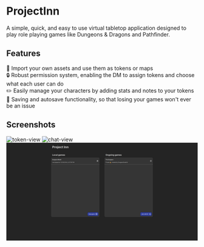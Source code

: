 # ProjectInn
A simple, quick, and easy to use virtual tabletop application designed to play role playing games like Dungeons & Dragons and Pathfinder.

## Features
🎨 Import your own assets and use them as tokens or maps\
🔒 Robust permission system, enabling the DM to assign tokens and choose what each user can do\
✏️ Easily manage your characters by adding stats and notes to your tokens\
💾 Saving and autosave functionality, so that losing your games won't ever be an issue

## Screenshots
![token-view](deliverables/screenshots/TokenView.png)
![chat-view](deliverables/screenshots/ChatView.png)
![lobby-view](deliverables/screenshots/LobbyView.png)

